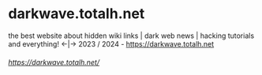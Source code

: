 # darkwave.totalh.net
the best website about hidden wiki links | dark web news | hacking tutorials and everything! <-|-> 2023 / 2024 - https://darkwave.totalh.net


###### https://darkwave.totalh.net/
